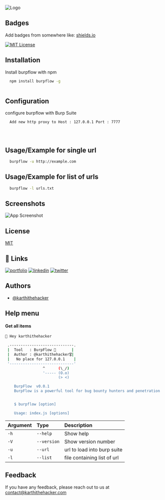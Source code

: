 
![Logo](https://dev-to-uploads.s3.amazonaws.com/uploads/articles/th5xamgrr6se0x5ro4g6.png)


## Badges

Add badges from somewhere like: [shields.io](https://shields.io/)

[![MIT License](https://img.shields.io/badge/License-MIT-green.svg)](https://choosealicense.com/licenses/mit/)




## Installation

Install burpflow with npm

```bash
  npm install burpflow -g
  
```

## Configuration

configure burpflow with Burp Suite

```http
  Add new http proxy to Host : 127.0.0.1 Port : 7777
  
```
                
## Usage/Example for single url

```bash
  burpflow -u http://example.com 
```

## Usage/Example for list of urls

```bash
  burpflow -l urls.txt
```


## Screenshots

![App Screenshot](https://via.placeholder.com/468x300?text=App+Screenshot+Here)


## License

[MIT](https://choosealicense.com/licenses/mit/)




## 🔗 Links
[![portfolio](https://img.shields.io/badge/my_portfolio-000?style=for-the-badge&logo=ko-fi&logoColor=white)](https://karthithehacker.com/)
[![linkedin](https://img.shields.io/badge/linkedin-0A66C2?style=for-the-badge&logo=linkedin&logoColor=white)](https://www.linkedin.com/in/karthikeyan--v/)
[![twitter](https://img.shields.io/badge/twitter-1DA1F2?style=for-the-badge&logo=twitter&logoColor=white)](https://twitter.com/karthithehacker)



## Authors

- [@karthithehacker](https://github.com/karthi-the-hacker/)


## Help menu

#### Get all items

```bash
👋 Hey karthithehacker 

 .-----------------------------.           
 |  Tool   : BurpFlow 🎯       |           
 |  Author : @karthithehacker🎖️|           
 |   No place for 127.0.0.1    |           
 '-----------------------------'           
                 ^      (\_/)    
                 '----- (O.o)    
                        (> <)    

    BurpFlow  v0.0.1 
    BurpFlow is a powerful tool for bug bounty hunters and penetration testers to load recon data into burp suite.


    $ burpflow [option]

    Usage: index.js [options]

```

| Argument | Type     | Description                |
| :-------- | :------- | :------------------------- |
| `-h` | `--help` | Show help |
| `-V` | `--version` | Show version number  |
| `-u` | `--url` | url to load into burp suite |
| `-l` | `--list` | file containing list of url |






## Feedback

If you have any feedback, please reach out to us at contact@karthithehacker.com

